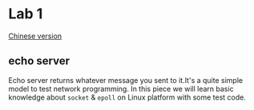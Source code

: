 # Lab 1
[Chinese version](lab1-cn.md)

## echo server
Echo server returns whatever message you sent to it.It's a quite simple model to test network programming.
In this piece we will learn basic knowledge about `socket` & `epoll` on Linux platform with some test code.

